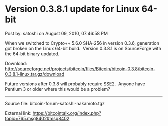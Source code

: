 # Version 0.3.8.1 update for Linux 64-bit

Post by: satoshi on August 09, 2010, 07:46:58 PM

When we switched to Crypto++ 5.6.0 SHA-256 in version 0.3.6, generation got broken on the Linux 64-bit build. &nbsp;Version 0.3.8.1 is on SourceForge with the 64-bit binary updated.

Download:<br>
http://sourceforge.net/projects/bitcoin/files/Bitcoin/bitcoin-0.3.8/bitcoin-0.3.8.1-linux.tar.gz/download

Future versions after 0.3.8 will probably require SSE2. &nbsp;Anyone have Pentium 3 or older where this would be a problem?

---

Source file: bitcoin-forum-satoshi-nakamoto.tgz

External link: https://bitcointalk.org/index.php?topic=765.msg8402#msg8402
